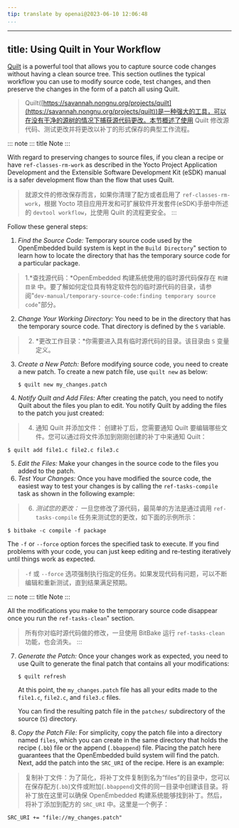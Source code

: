 ```yaml
---
tip: translate by openai@2023-06-10 12:06:48
...
```

---
title: Using Quilt in Your Workflow
-----------------------------------

[Quilt](https://savannah.nongnu.org/projects/quilt) is a powerful tool that allows you to capture source code changes without having a clean source tree. This section outlines the typical workflow you can use to modify source code, test changes, and then preserve the changes in the form of a patch all using Quilt.

> Quilt([https://savannah.nongnu.org/projects/quilt](https://savannah.nongnu.org/projects/quilt))是一种强大的工具，可以在没有干净的源树的情况下捕获源代码更改。本节概述了使用 Quilt 修改源代码、测试更改并将更改以补丁的形式保存的典型工作流程。

::: note
::: title
Note
:::

With regard to preserving changes to source files, if you clean a recipe or have `ref-classes-rm-work` as described in the Yocto Project Application Development and the Extensible Software Development Kit (eSDK) manual is a safer development flow than the flow that uses Quilt.

> 就源文件的修改保存而言，如果你清理了配方或者启用了 `ref-classes-rm-work`，根据 Yocto 项目应用开发和可扩展软件开发套件(eSDK)手册中所述的 `devtool workflow`，比使用 Quilt 的流程更安全。
> :::

Follow these general steps:

1. *Find the Source Code:* Temporary source code used by the OpenEmbedded build system is kept in the `Build Directory`\" section to learn how to locate the directory that has the temporary source code for a particular package.

> 1.*查找源代码：*OpenEmbedded 构建系统使用的临时源代码保存在 `构建目录` 中。要了解如何定位具有特定软件包的临时源代码的目录，请参阅"`dev-manual/temporary-source-code:finding temporary source code`"部分。

2. *Change Your Working Directory:* You need to be in the directory that has the temporary source code. That directory is defined by the `S` variable.

> 2. *更改工作目录：*你需要进入具有临时源代码的目录。该目录由 `S` 变量定义。

3. *Create a New Patch:* Before modifying source code, you need to create a new patch. To create a new patch file, use `quilt new` as below:

   ```
   $ quilt new my_changes.patch
   ```
4. *Notify Quilt and Add Files:* After creating the patch, you need to notify Quilt about the files you plan to edit. You notify Quilt by adding the files to the patch you just created:

> 4. 通知 Quilt 并添加文件： 创建补丁后，您需要通知 Quilt 要编辑哪些文件。您可以通过将文件添加到刚刚创建的补丁中来通知 Quilt：

```
$ quilt add file1.c file2.c file3.c
```

5. *Edit the Files:* Make your changes in the source code to the files you added to the patch.
6. *Test Your Changes:* Once you have modified the source code, the easiest way to test your changes is by calling the `ref-tasks-compile` task as shown in the following example:

> 6. *测试您的更改：* 一旦您修改了源代码，最简单的方法是通过调用 `ref-tasks-compile` 任务来测试您的更改，如下面的示例所示：

```
$ bitbake -c compile -f package
```

The `-f` or `--force` option forces the specified task to execute. If you find problems with your code, you can just keep editing and re-testing iteratively until things work as expected.

> `-f` 或 `--force` 选项强制执行指定的任务。如果发现代码有问题，可以不断编辑和重新测试，直到结果满足预期。

::: note
::: title
Note
:::

All the modifications you make to the temporary source code disappear once you run the `ref-tasks-clean`\" section.

> 所有你对临时源代码做的修改，一旦使用 BitBake 运行 `ref-tasks-clean` 功能，也会消失。
> :::

7. *Generate the Patch:* Once your changes work as expected, you need to use Quilt to generate the final patch that contains all your modifications:

   ```
   $ quilt refresh
   ```

   At this point, the `my_changes.patch` file has all your edits made to the `file1.c`, `file2.c`, and `file3.c` files.

   You can find the resulting patch file in the `patches/` subdirectory of the source (`S`) directory.
8. *Copy the Patch File:* For simplicity, copy the patch file into a directory named `files`, which you can create in the same directory that holds the recipe (`.bb`) file or the append (`.bbappend`) file. Placing the patch here guarantees that the OpenEmbedded build system will find the patch. Next, add the patch into the `SRC_URI` of the recipe. Here is an example:

> 复制补丁文件：为了简化，将补丁文件复制到名为“files”的目录中，您可以在保存配方(`.bb`)文件或附加(`.bbappend`)文件的同一目录中创建该目录。将补丁放在这里可以确保 OpenEmbedded 构建系统能够找到补丁。然后，将补丁添加到配方的 `SRC_URI` 中。这里是一个例子：

```
SRC_URI += "file://my_changes.patch"
```
